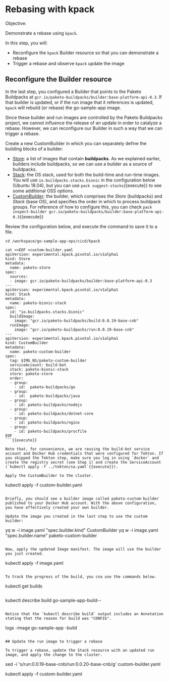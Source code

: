 # Rebasing with kpack

Objective:

Demonstrate a rebase using `kpack`.

In this step, you will:
- Reconfigure the `kpack` Builder resource so that you can demonstrate a rebase
- Trigger a rebase and observe `kpack` update the image

## Reconfigure the Builder resource

In the last step, you configured a Builder that points to the Paketo Buildpacks at `gcr.io/paketo-buildpacks/builder:base-platform-api-0.3`. 
If that builder is updated, or if the run image that it references is updated, `kpack` will rebuild (or rebase) the go-sample-app image.

Since these builder and run images are controlled by the Paketo Buildpacks project, we cannot influence the release of an update in order to catalyze a rebase. 
However, we can reconfigure our Builder in such a way that we can trigger a rebase.

Create a new CustomBuilder in which you can separately define the building blocks of a builder:
- [Store](https://github.com/pivotal/kpack/blob/master/docs/custombuilders.md#store): a list of images that contain **buildpacks**. As we explained earlier, builders include buildpacks, so we can use a builder as a source of buildpacks.
- [Stack](https://github.com/pivotal/kpack/blob/master/docs/custombuilders.md#stack): the OS stack, used for both the build-time and run-time images. You will use `io.buildpacks.stacks.bionic` in the configuration below (Ubuntu 18.04), but you can use `pack suggest-stacks`{{execute}} to see some additional OSS options.
- [CustomBuilder](https://github.com/pivotal/kpack/blob/master/docs/custombuilders.md#custom-builders): the builder, which comprises the _Store_ (buildpacks) and _Stack_ (base OS), and specifies the order in which to process buildpack groups. For reference of how to configure this, you can check `pack inspect-builder gcr.io/paketo-buildpacks/builder:base-platform-api-0.3`{{execute}}

Review the configuration below, and execute the command to save it to a file.

```
cd /workspace/go-sample-app-ops/cicd/kpack

cat <<EOF >custom-builder.yaml
apiVersion: experimental.kpack.pivotal.io/v1alpha1
kind: Store
metadata:
  name: paketo-store
spec:
  sources:
  - image: gcr.io/paketo-buildpacks/builder:base-platform-api-0.3
---
apiVersion: experimental.kpack.pivotal.io/v1alpha1
kind: Stack
metadata:
  name: paketo-bionic-stack
spec:
  id: "io.buildpacks.stacks.bionic"
  buildImage:
    image: "gcr.io/paketo-buildpacks/build:0.0.19-base-cnb"
  runImage:
    image: "gcr.io/paketo-buildpacks/run:0.0.19-base-cnb"
---
apiVersion: experimental.kpack.pivotal.io/v1alpha1
kind: CustomBuilder
metadata:
  name: paketo-custom-builder
spec:
  tag: $IMG_NS/paketo-custom-builder
  serviceAccount: build-bot
  stack: paketo-bionic-stack
  store: paketo-store
  order:
  - group:
    - id:  paketo-buildpacks/go
  - group:
    - id:  paketo-buildpacks/java
  - group:
    - id: paketo-buildpacks/nodejs
  - group:
    - id: paketo-buildpacks/dotnet-core
  - group:
    - id: paketo-buildpacks/nginx
  - group:
    - id: paketo-buildpacks/procfile
EOF
```{{execute}}

Note that, for convenience, we are reusing the build-bot service account and Docker Hub credentials that were configured for Tekton. If you skipped the Tekton step, make sure you log in using `docker` and create the registry secret (see Step 1) and create the ServiceAccount (`kubectl apply -f ../tekton/sa.yaml`{{execute}}).

Apply the CustomBuilder to the cluster.

```
kubectl apply -f custom-builder.yaml
```{{execute}}

Briefly, you should see a builder image called paketo-custom-builder published to your Docker Hub account. With the above configuration, you have effectively created your own builder.

Update the image you created in the last step to use the custom builder:

```
yq w -i image.yaml "spec.builder.kind" CustomBuilder 
yq w -i image.yaml "spec.builder.name" paketo-custom-builder
```{{execute}}

Now, apply the updated Image manifest. The image will use the builder you just created.

```
kubectl apply -f image.yaml
```{{execute}}

To track the progress of the build, you cna use the commands below.

```
kubectl get builds
```{{execute}}

```
kubectl describe build go-sample-app-build-<num>-<uuid>
```{{copy}}

Notice that the `kubectl describe build` output includes an Annotation stating that the reason for build was "CONFIG".

```
logs -image go-sample-app -build <num>
```{{copy}}

## Update the run image to trigger a rebase

To trigger a rebase, update the Stack resource with an updated run image, and apply the change to the cluster.

```
sed -i 's/run:0.0.19-base-cnb/run:0.0.20-base-cnb/g' custom-builder.yaml

kubectl apply -f custom-builder.yaml
```{{execute}}



